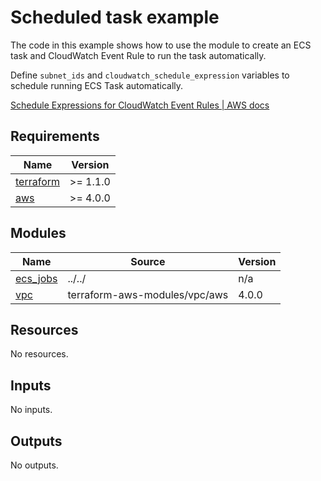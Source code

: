 # Scheduled task example

The code in this example shows how to use the module to create an ECS task and CloudWatch Event Rule to run the task automatically.

Define `subnet_ids` and `cloudwatch_schedule_expression` variables to schedule running ECS Task automatically.

[Schedule Expressions for CloudWatch Event Rules | AWS docs](https://docs.aws.amazon.com/AmazonCloudWatch/latest/events/ScheduledEvents.html)

<!-- BEGINNING OF PRE-COMMIT-TERRAFORM DOCS HOOK -->
## Requirements

| Name | Version |
|------|---------|
| <a name="requirement_terraform"></a> [terraform](#requirement\_terraform) | >= 1.1.0 |
| <a name="requirement_aws"></a> [aws](#requirement\_aws) | >= 4.0.0 |

## Modules

| Name | Source | Version |
|------|--------|---------|
| <a name="module_ecs_jobs"></a> [ecs\_jobs](#module\_ecs\_jobs) | ../../ | n/a |
| <a name="module_vpc"></a> [vpc](#module\_vpc) | terraform-aws-modules/vpc/aws | 4.0.0 |

## Resources

No resources.

## Inputs

No inputs.

## Outputs

No outputs.
<!-- END OF PRE-COMMIT-TERRAFORM DOCS HOOK -->
